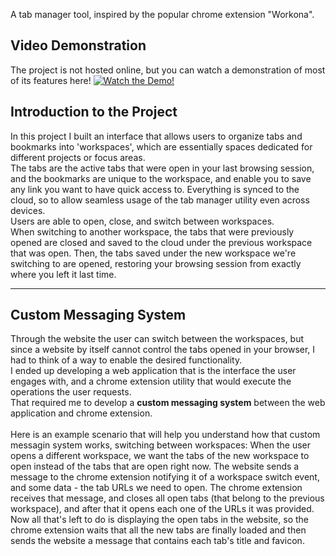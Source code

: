 A tab manager tool, inspired by the popular chrome extension "Workona".

## Video Demonstration

The project is not hosted online, but you can watch a demonstration of most of its features here!
[![Watch the Demo!](https://img.youtube.com/vi/Rp7TStr8Lwk/hqdefault.jpg)](https://www.youtube.com/watch?v=Rp7TStr8Lwk)

## Introduction to the Project

In this project I built an interface that allows users to organize tabs and bookmarks into 'workspaces', which are essentially spaces dedicated for different projects or focus areas.<br>
The tabs are the active tabs that were open in your last browsing session, and the bookmarks are unique to the workspace, and enable you to save any link you want to have quick access to. Everything is synced to the cloud, so to allow seamless usage of the tab manager utility even across devices.
<br>
Users are able to open, close, and switch between workspaces. <br>
When switching to another workspace, the tabs that were previously opened are closed and saved to the cloud under the previous workspace that was open. Then, the tabs saved under the new workspace we're switching to are opened, restoring your browsing session from exactly where you left it last time.

---

## Custom Messaging System

Through the website the user can switch between the workspaces, but since a website by itself cannot control the tabs opened in your browser, I had to think of a way to enable the desired functionality.<br>
I ended up developing a web application that is the interface the user engages with, and a chrome extension utility that would execute the operations the user requests. <br>
That required me to develop a **custom messaging system** between the web application and chrome extension. <br>
<br>
Here is an example scenario that will help you understand how that custom messagin system works, switching between workspaces: When the user opens a different workspace, we want the tabs of the new workspace to open instead of the tabs that are open right now. The website sends a message to the chrome extension notifying it of a workspace switch event, and some data - the tab URLs we need to open. The chrome extension receives that message, and closes all open tabs (that belong to the previous workspace), and after that it opens each one of the URLs it was provided. Now all that's left to do is displaying the open tabs in the website, so the chrome extension waits that all the new tabs are finally loaded and then sends the website a message that contains each tab's title and favicon. 
